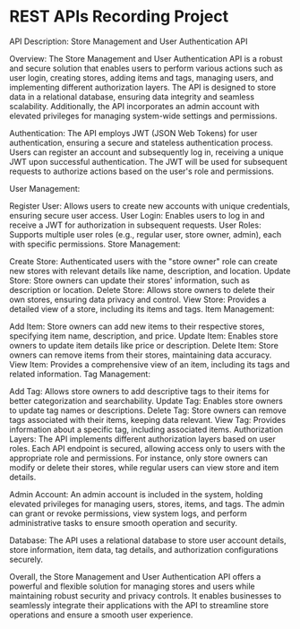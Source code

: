 # REST APIs Recording Project

API Description: Store Management and User Authentication API

Overview:
The Store Management and User Authentication API is a robust and secure solution that enables users to perform various actions such as user login, creating stores, adding items and tags, managing users, and implementing different authorization layers. The API is designed to store data in a relational database, ensuring data integrity and seamless scalability. Additionally, the API incorporates an admin account with elevated privileges for managing system-wide settings and permissions.

Authentication:
The API employs JWT (JSON Web Tokens) for user authentication, ensuring a secure and stateless authentication process. Users can register an account and subsequently log in, receiving a unique JWT upon successful authentication. The JWT will be used for subsequent requests to authorize actions based on the user's role and permissions.

User Management:

Register User: Allows users to create new accounts with unique credentials, ensuring secure user access.
User Login: Enables users to log in and receive a JWT for authorization in subsequent requests.
User Roles: Supports multiple user roles (e.g., regular user, store owner, admin), each with specific permissions.
Store Management:

Create Store: Authenticated users with the "store owner" role can create new stores with relevant details like name, description, and location.
Update Store: Store owners can update their stores' information, such as description or location.
Delete Store: Allows store owners to delete their own stores, ensuring data privacy and control.
View Store: Provides a detailed view of a store, including its items and tags.
Item Management:

Add Item: Store owners can add new items to their respective stores, specifying item name, description, and price.
Update Item: Enables store owners to update item details like price or description.
Delete Item: Store owners can remove items from their stores, maintaining data accuracy.
View Item: Provides a comprehensive view of an item, including its tags and related information.
Tag Management:

Add Tag: Allows store owners to add descriptive tags to their items for better categorization and searchability.
Update Tag: Enables store owners to update tag names or descriptions.
Delete Tag: Store owners can remove tags associated with their items, keeping data relevant.
View Tag: Provides information about a specific tag, including associated items.
Authorization Layers:
The API implements different authorization layers based on user roles. Each API endpoint is secured, allowing access only to users with the appropriate role and permissions. For instance, only store owners can modify or delete their stores, while regular users can view store and item details.

Admin Account:
An admin account is included in the system, holding elevated privileges for managing users, stores, items, and tags. The admin can grant or revoke permissions, view system logs, and perform administrative tasks to ensure smooth operation and security.

Database:
The API uses a relational database to store user account details, store information, item data, tag details, and authorization configurations securely.

Overall, the Store Management and User Authentication API offers a powerful and flexible solution for managing stores and users while maintaining robust security and privacy controls. It enables businesses to seamlessly integrate their applications with the API to streamline store operations and ensure a smooth user experience.